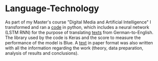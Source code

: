 # Language-Technology
As part of my Master's course "Digital Media and Artificial Intelligence" I transformed and ran a [code](Machine_translation_Fragkouli_Taskoudis.py) in python, which includes a neural network (LSTM RNN) for the purpose of translating [texts](Language-Technology) from German-to-English.
The library used by the code is Keras and the score to measure the performance of the model is Blue.
A [text](Presentation_Fragkouli_Taskoudis.pdf) in paper format was also written with all the information regarding the work (theory, data preparation, analysis of results and conclusions).
